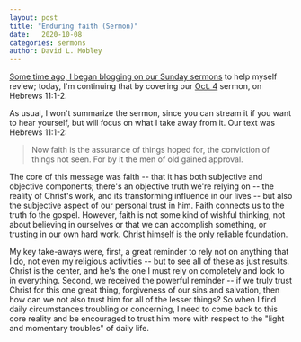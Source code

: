 ```yaml
---
layout: post
title: "Enduring faith (Sermon)"
date:   2020-10-08
categories: sermons
author: David L. Mobley
---
```


[Some time ago, I began blogging on our Sunday sermons](https://heisfaithful.github.io/sermons/2020/04/02/sermon.html) to help myself review; today, I'm continuing that by covering our [Oct. 4](https://www.youtube.com/watch?v=foAx1Kp3wRs) sermon, on Hebrews 11:1-2.

As usual, I won't summarize the sermon, since you can stream it if you want to hear yourself, but will focus on what I take away from it. Our text was Hebrews 11:1-2:
> Now faith is the assurance of things hoped for, the conviction of things not seen. For by it the men of old gained approval.

The core of this message was faith -- that it has both subjective and objective components; there's an objective truth we're relying on -- the reality of Christ's work, and its transforming influence in our lives -- but also the subjective aspect of our personal trust in him. Faith connects us to the truth fo the gospel. However, faith is not some kind of wishful thinking, not about believing in ourselves or that we can accomplish something, or trusting in our own hard work. Christ himself is the only reliable foundation.

My key take-aways were, first, a great reminder to rely not on anything that I do, not even my religious activities -- but to see all of these as just results. Christ is the center, and he's the one I must rely on completely and look to in everything. Second, we received the powerful reminder -- if we truly trust Christ for this one great thing, forgiveness of our sins and salvation, then how can we not also trust him for all of the lesser things? So when I find daily circumstances troubling or concerning, I need to come back to this core reality and be encouraged to trust him more with respect to the "light and momentary troubles" of daily life.
